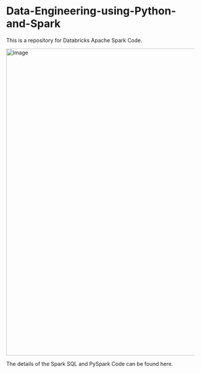 # Data-Engineering-using-Python-and-Spark

This is a repository for Databricks Apache Spark Code. 

<img width="821" alt="image" src="https://github.com/user-attachments/assets/3200b836-042c-4e93-8911-21d03bb1d330" />

The details of the Spark SQL and PySpark Code can be found here.
